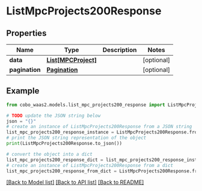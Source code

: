 # ListMpcProjects200Response


## Properties

Name | Type | Description | Notes
------------ | ------------- | ------------- | -------------
**data** | [**List[MPCProject]**](MPCProject.md) |  | [optional] 
**pagination** | [**Pagination**](Pagination.md) |  | [optional] 

## Example

```python
from cobo_waas2.models.list_mpc_projects200_response import ListMpcProjects200Response

# TODO update the JSON string below
json = "{}"
# create an instance of ListMpcProjects200Response from a JSON string
list_mpc_projects200_response_instance = ListMpcProjects200Response.from_json(json)
# print the JSON string representation of the object
print(ListMpcProjects200Response.to_json())

# convert the object into a dict
list_mpc_projects200_response_dict = list_mpc_projects200_response_instance.to_dict()
# create an instance of ListMpcProjects200Response from a dict
list_mpc_projects200_response_from_dict = ListMpcProjects200Response.from_dict(list_mpc_projects200_response_dict)
```
[[Back to Model list]](../README.md#documentation-for-models) [[Back to API list]](../README.md#documentation-for-api-endpoints) [[Back to README]](../README.md)



